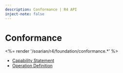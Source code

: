 ```yaml
---
description: Conformance | R4 API
inject-note: false
---
```


# Conformance

<%= render '/soarian/r4/foundation/conformance.*' %>
* [Capability Statement](/soarian/r4/foundation/conformance/capabilityStatement)
* [Operation Definition](/soarian/r4/foundation/conformance/operation-definition)
